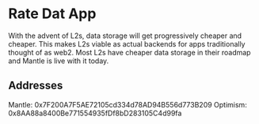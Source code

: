 # Rate Dat App

With the advent of L2s, data storage will get progressively cheaper and cheaper. This makes L2s viable as actual backends for apps traditionally thought of as web2. Most L2s have cheaper data storage in their roadmap and Mantle is live with it today.

## Addresses

Mantle: 0x7F200A7F5AE72105cd334d78AD94B556d773B209
Optimism: 0x8AA88a8400Be771554935fDf8bD283105C4d99fa